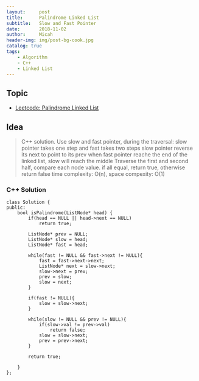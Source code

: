 ```yaml
---
layout:     post
title:      Palindrome Linked List
subtitle:   Slow and Fast Pointer 
date:       2018-11-02
author:     Micah
header-img: img/post-bg-cook.jpg
catalog: true
tags:
    - Algorithm
    - C++
    - Linked List
---
```


## Topic

- [Leetcode: Palindrome Linked List](https://leetcode.com/problems/palindrome-linked-list/)

## Idea

>C++ solution. Use slow and fast pointer, during the traversal: 
>slow pointer takes one step and fast takes two steps
>slow pointer reverse its next to point to its prev
>when fast pointer reache the end of the linked list, slow will reach the middle
>Traverse the first and second half, compare each node value. if all equal, return true, otherwise return false
>time complexity: O(n), space compexity: O(1)

### C++ Solution

    class Solution {
    public:
        bool isPalindrome(ListNode* head) {
            if(head == NULL || head->next == NULL)
                return true;
        
            ListNode* prev = NULL;
            ListNode* slow = head;
            ListNode* fast = head;
        
            while(fast != NULL && fast->next != NULL){
                fast = fast->next->next;
                ListNode* next = slow->next;
                slow->next = prev;
                prev = slow;
                slow = next;
            }
        
            if(fast != NULL){
                slow = slow->next;
            }
        
            while(slow != NULL && prev != NULL){
                if(slow->val != prev->val)
                    return false;
                slow = slow->next;
                prev = prev->next;
            }
        
            return true;
        
        }
    };

 

